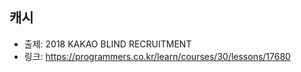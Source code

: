 ## 캐시

- 출제: 2018 KAKAO BLIND RECRUITMENT
- 링크: https://programmers.co.kr/learn/courses/30/lessons/17680
